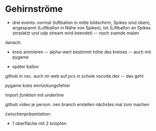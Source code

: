 # Gehirnströme

- drei events: normal (luftballon in mitte bildschirm, Spikes sind oben), angespannt (Luftballon in Nähe von Spikes), tot 
   (Liftballon an Spikes zerplatzt und udp stream wird beendet) -- noch zuende malen



danach:

- kreis animieren -- alpha-wert bestimmt höhe des kreises -- auch mit pygame

- später ballon


github in vsc. auch im web auf pcs in schule vscode.dev -- das geht


pygame kreis einrückungsfehler

import *funktion* mit underline

github video je person. nen branch erstellen nächstes mal zsm machen

zwischenpräsentation: 
- 1 oberfläche mit 2 knöpfen
